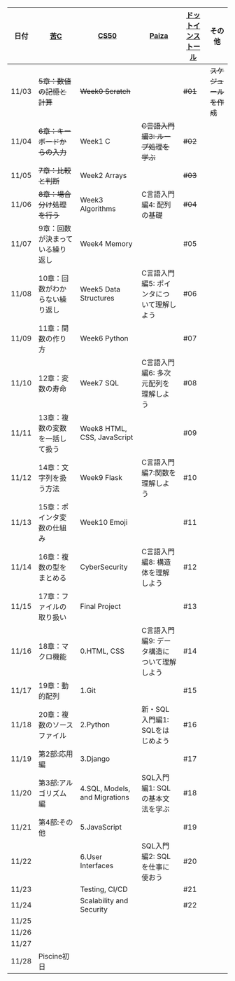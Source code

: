| 日付 | [苦C](https://9cguide.appspot.com/) | [CS50](https://cs50.jp/) | [Paiza](https://paiza.jp/works/c/primer) | [ドットインストール](https://dotinstall.com/lessons/basic_c) | その他 |
|----|----|----|----|----|----|
| 11/03 | ~~5章：数値の記憶と計算~~ | ~~Week0 Scratch~~ |  | ~~#01~~ | ~~スケジュールを作成~~ |
| 11/04 | ~~6章：キーボードからの入力~~ | Week1 C | ~~C言語入門編3: ループ処理を学ぶ~~ | ~~#02~~ |
| 11/05 | ~~7章：比較と判断~~ | Week2 Arrays |  | ~~#03~~ |
| 11/06 | ~~8章：場合分け処理を行う~~ | Week3 Algorithms | C言語入門編4: 配列の基礎 | ~~#04~~ |
| 11/07 | 9章：回数が決まっている繰り返し | Week4 Memory |  | #05 |
| 11/08 | 10章：回数がわからない繰り返し | Week5 Data Structures | C言語入門編5: ポインタについて理解しよう | #06 |
| 11/09 | 11章：関数の作り方 | Week6 Python |  | #07 |
| 11/10 | 12章：変数の寿命 | Week7 SQL | C言語入門編6: 多次元配列を理解しよう | #08 |
| 11/11 | 13章：複数の変数を一括して扱う | Week8 HTML, CSS, JavaScript |  | #09 |
| 11/12 | 14章：文字列を扱う方法 | Week9 Flask | C言語入門編7:関数を理解しよう | #10 |
| 11/13 | 15章：ポインタ変数の仕組み | Week10 Emoji |  | #11 |
| 11/14 | 16章：複数の型をまとめる | CyberSecurity | C言語入門編8: 構造体を理解しよう | #12 |
| 11/15 | 17章：ファイルの取り扱い | Final Project |  | #13 |
| 11/16 | 18章：マクロ機能 | 0.HTML, CSS | C言語入門編9: データ構造について理解しよう | #14 |
| 11/17 | 19章：動的配列 | 1.Git |  | #15 |
| 11/18 | 20章：複数のソースファイル | 2.Python | 新・SQL入門編1: SQLをはじめよう | #16 |
| 11/19 | 第2部:応用編 | 3.Django |  | #17 |
| 11/20 | 第3部:アルゴリズム編 | 4.SQL, Models, and Migrations | SQL入門編1: SQLの基本文法を学ぶ | #18 |
| 11/21 | 第4部:その他 | 5.JavaScript |  | #19 |
| 11/22 |  | 6.User Interfaces | SQL入門編2: SQLを仕事に使おう | #20 |
| 11/23 |  | Testing, CI/CD |  | #21 |
| 11/24 |  | Scalability and Security |  | #22 |
| 11/25 |  |  |  |  |
| 11/26 |  |  |  |  |
| 11/27 |  |  |  |  |
| 11/28 | Piscine初日 |

